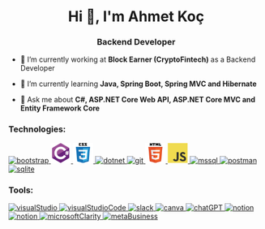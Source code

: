 <h1 align="center">Hi 👋, I'm Ahmet Koç</h1>
<h3 align="center">Backend Developer</h3>

- 🔭 I’m currently working at **Block Earner (CryptoFintech)** as a Backend Developer

- 🌱 I’m currently learning **Java, Spring Boot, Spring MVC and Hibernate**

- 💬 Ask me about **C#, ASP.NET Core Web API, ASP.NET Core MVC and Entity Framework Core**


<h3 align="left">Technologies:</h3>
<p align="left"> <a href="https://getbootstrap.com" target="_blank" rel="noreferrer"> <img src="https://upload.wikimedia.org/wikipedia/commons/b/b2/Bootstrap_logo.svg" alt="bootstrap" width="40" height="40"/> </a> <a href="https://www.w3schools.com/cs/" target="_blank" rel="noreferrer"> <img src="https://raw.githubusercontent.com/devicons/devicon/master/icons/csharp/csharp-original.svg" alt="csharp" width="40" height="40"/> </a> <a href="https://www.w3schools.com/css/" target="_blank" rel="noreferrer"> <img src="https://raw.githubusercontent.com/devicons/devicon/master/icons/css3/css3-original-wordmark.svg" alt="css3" width="40" height="40"/> </a> <a href="https://dotnet.microsoft.com/" target="_blank" rel="noreferrer"> <img src="https://www.fileeagle.com/data/2016/10/Microsoft-NET-Framework.png" alt="dotnet" width="40" height="40"/> </a> <a href="https://git-scm.com/" target="_blank" rel="noreferrer"> <img src="https://www.vectorlogo.zone/logos/git-scm/git-scm-icon.svg" alt="git" width="40" height="40"/> </a> <a href="https://www.w3.org/html/" target="_blank" rel="noreferrer"> <img src="https://raw.githubusercontent.com/devicons/devicon/master/icons/html5/html5-original-wordmark.svg" alt="html5" width="40" height="40"/> </a> <a href="https://developer.mozilla.org/en-US/docs/Web/JavaScript" target="_blank" rel="noreferrer"> <img src="https://raw.githubusercontent.com/devicons/devicon/master/icons/javascript/javascript-original.svg" alt="javascript" width="40" height="40"/> </a> <a href="https://www.microsoft.com/en-us/sql-server" target="_blank" rel="noreferrer"> <img src="https://www.media3.net/img/m3/mssql.jpg" alt="mssql" width="40" height="40"/> </a> <a href="https://postman.com" target="_blank" rel="noreferrer"> <img src="https://www.vectorlogo.zone/logos/getpostman/getpostman-icon.svg" alt="postman" width="40" height="40"/> </a> <a href="https://www.sqlite.org/" target="_blank" rel="noreferrer"> <img src="https://www.vectorlogo.zone/logos/sqlite/sqlite-icon.svg" alt="sqlite" width="40" height="40"/> </a> </p>


<h3 align="left">Tools:</h3>
<p align="left">
<a href="https://visualstudio.microsoft.com/tr/" target="_blank" rel="noreferrer"> <img src="https://visualstudio.microsoft.com/wp-content/uploads/2021/10/Product-Icon.svg" alt="visualStudio" width="30" height="30" style="max-width: 100%;"> </a>
<a href="https://code.visualstudio.com/" target="_blank" rel="noreferrer"> <img src="https://seeklogo.com/images/V/visual-studio-code-logo-449D71944F-seeklogo.com.png" alt="visualStudioCode" width="30" height="30" style="max-width: 100%;"> </a>
<a href="https://slack.com/" target="_blank" rel="noreferrer"> <img src="https://cdn4.iconfinder.com/data/icons/logos-and-brands/512/306_Slack_logo-512.png" alt="slack" width="30" height="30" data-canonical-src="https://upload.wikimedia.org/wikipedia/commons/thumb/d/d5/Slack_icon_2019.svg/2048px-Slack_icon_2019.svg.png" style="max-width: 100%;"> </a>
<a href="https://www.canva.com/tr_tr/" target="_blank" rel="noreferrer"> <img src="https://oregoncoast.edu/wp-content/uploads/2024/02/canva-logo.png" alt="canva" width="30" height="30" style="max-width: 100%;"> </a>
<a href="https://www.capcut.com/tr-tr/" target="_blank" rel="noreferrer"> <img src="https://play-lh.googleusercontent.com/MO4jVMbqskWrBD7BDUiKkymLPDMlSFjnEE-JTCigWv6UcoENgAkSKr8bs0IvPs8Twv8" alt="chatGPT" width="30" height="30" style="max-width: 100%;"> </a>
<a href="https://www.notion.so/" target="_blank" rel="noreferrer"> <img src="https://upload.wikimedia.org/wikipedia/commons/4/45/Notion_app_logo.png" alt="notion" width="30" height="30" style="max-width: 100%;"> </a>
<a href="https://chatgpt.com/" target="_blank" rel="noreferrer"> <img src="https://static.vecteezy.com/system/resources/previews/021/059/825/original/chatgpt-logo-chat-gpt-icon-on-green-background-free-vector.jpg" alt="notion" width="30" height="30" style="max-width: 100%;"> </a>
<a href="https://clarity.microsoft.com/" target="_blank" rel="noreferrer"> <img src="https://clarity.microsoft.com/blog/wp-content/uploads/2022/02/256X256.png" alt="microsoftClarity" width="30" height="30" style="max-width: 100%;"> </a>
<a href="https://business.facebook.com/" target="_blank" rel="noreferrer"> <img src="https://img.freepik.com/premium-vector/meta-company-logo_265339-667.jpg" alt="metaBusiness" width="30" height="30" style="max-width: 100%;"> </a>



</p>
